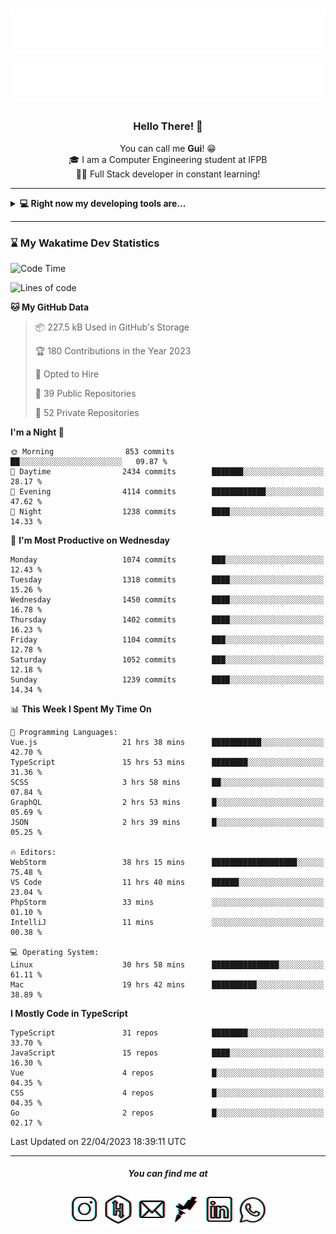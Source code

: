 <h1 align="center">
  <img src="esdrasglitched-4light.svg#gh-light-mode-only" alt="Guilherme Esdras" />
  <img src="esdrasglitched-4dark.svg#gh-dark-mode-only" alt="Guilherme Esdras" />
</h1>

<h3 align='center'> Hello There! 👋 </h3>

<p align="center">
  You can call me <strong>Gui</strong>! 😁 <br/>
  🎓 I am a Computer Engineering student at IFPB <br/>
  👨‍💻 Full Stack developer in constant learning!
</p>

---

<details closed>
  <summary><strong>💻 Right now my developing tools are...</strong></summary>
    <br/>
    <img alt="JavaScript" src="https://img.shields.io/badge/javascript-%23323330.svg?style=for-the-badge&logo=javascript&logoColor=%23F7DF1E"/>
    <img alt="TypeScript" src="https://img.shields.io/badge/typescript-%23007ACC.svg?style=for-the-badge&logo=typescript&logoColor=white"/>
    <img alt="Java" src="https://img.shields.io/badge/java-%23ED8B00.svg?style=for-the-badge&logo=java&logoColor=white"/>
    <br/>
    <img alt="HTML5" src="https://img.shields.io/badge/html5-%23E34F26.svg?style=for-the-badge&logo=html5&logoColor=white"/>
    <img alt="CSS3" src="https://img.shields.io/badge/css3-%231572B6.svg?style=for-the-badge&logo=css3&logoColor=white"/>
    <br/>
    <img alt="React" src="https://img.shields.io/badge/react-%2320232a.svg?style=for-the-badge&logo=react&logoColor=%2361DAFB"/>
    <img alt="Redux" src="https://img.shields.io/badge/redux-%23593d88.svg?style=for-the-badge&logo=redux&logoColor=white"/>
    <br/>
    <img alt="Bootstrap" src="https://img.shields.io/badge/bootstrap-%23563D7C.svg?style=for-the-badge&logo=bootstrap&logoColor=white"/>
    <img alt="SASS" src="https://img.shields.io/badge/SASS-hotpink.svg?style=for-the-badge&logo=SASS&logoColor=white"/>
    <img alt="Webpack" src="https://img.shields.io/badge/webpack-%238DD6F9.svg?style=for-the-badge&logo=webpack&logoColor=black" />
    <br/>
    <img alt="Spring" src="https://img.shields.io/badge/spring-%236DB33F.svg?style=for-the-badge&logo=spring&logoColor=white"/>
    <br/>
    <img alt="Oracle" src ="https://img.shields.io/badge/oracle-%23F00000.svg?style=for-the-badge&logo=oracle&logoColor=white" />
    <img alt="MySQL" src="https://img.shields.io/badge/mysql-%2300f.svg?style=for-the-badge&logo=mysql&logoColor=white"/>
    <br/>
    <img alt="Figma" src="https://img.shields.io/badge/figma-%23F24E1E.svg?style=for-the-badge&logo=figma&logoColor=white"/>
    <img alt="Adobe Photoshop" src="https://img.shields.io/badge/adobephotoshop-%2331A8FF.svg?style=for-the-badge&logo=adobephotoshop&logoColor=white"/>
    <img alt="Adobe Illustrator" src="https://img.shields.io/badge/adobeillustrator-%23FF9A00.svg?style=for-the-badge&logo=adobeillustrator&logoColor=white"/>
    <br/>
    <img alt="Visual Studio Code" src="https://img.shields.io/badge/VisualStudioCode-0078d7.svg?style=for-the-badge&logo=visual-studio-code&logoColor=white"/>
    <img alt="IntelliJ IDEA" src="https://img.shields.io/badge/IntelliJIDEA-000000.svg?style=for-the-badge&logo=intellij-idea&logoColor=white"/>
    <img alt="Eclipse" src="https://img.shields.io/badge/Eclipse-2C2255?style=for-the-badge&logo=eclipse&logoColor=white"/>
    <br/>
    <img alt="Docker" src="https://img.shields.io/badge/docker-%230db7ed.svg?style=for-the-badge&logo=docker&logoColor=white"/>
    <img alt="Postman" src="https://img.shields.io/badge/Postman-FF6C37?style=for-the-badge&logo=postman&logoColor=red" />
</details>

---

<!-- <details closed>
  <summary><strong>⌛ Wakatime Stats</strong></summary>
    <br/>
    <img alt="Gui Esdras's Wakatime Stats this Week" src="https://github-readme-stats.vercel.app/api/wakatime?username=guilhermeesdras" />
</details> -->

### ⌛ My Wakatime Dev Statistics

<!--START_SECTION:waka-->
![Code Time](http://img.shields.io/badge/Code%20Time-1%2C545%20hrs%2056%20mins-blue)

![Lines of code](https://img.shields.io/badge/From%20Hello%20World%20I%27ve%20Written-10.3%20million%20lines%20of%20code-blue)

**🐱 My GitHub Data** 

> 📦 227.5 kB Used in GitHub's Storage 
 > 
> 🏆 180 Contributions in the Year 2023
 > 
> 💼 Opted to Hire
 > 
> 📜 39 Public Repositories 
 > 
> 🔑 52 Private Repositories 
 > 
**I'm a Night 🦉** 

```text
🌞 Morning                853 commits         ██░░░░░░░░░░░░░░░░░░░░░░░   09.87 % 
🌆 Daytime                2434 commits        ███████░░░░░░░░░░░░░░░░░░   28.17 % 
🌃 Evening                4114 commits        ████████████░░░░░░░░░░░░░   47.62 % 
🌙 Night                  1238 commits        ████░░░░░░░░░░░░░░░░░░░░░   14.33 % 
```
📅 **I'm Most Productive on Wednesday** 

```text
Monday                   1074 commits        ███░░░░░░░░░░░░░░░░░░░░░░   12.43 % 
Tuesday                  1318 commits        ████░░░░░░░░░░░░░░░░░░░░░   15.26 % 
Wednesday                1450 commits        ████░░░░░░░░░░░░░░░░░░░░░   16.78 % 
Thursday                 1402 commits        ████░░░░░░░░░░░░░░░░░░░░░   16.23 % 
Friday                   1104 commits        ███░░░░░░░░░░░░░░░░░░░░░░   12.78 % 
Saturday                 1052 commits        ███░░░░░░░░░░░░░░░░░░░░░░   12.18 % 
Sunday                   1239 commits        ████░░░░░░░░░░░░░░░░░░░░░   14.34 % 
```


📊 **This Week I Spent My Time On** 

```text
💬 Programming Languages: 
Vue.js                   21 hrs 38 mins      ███████████░░░░░░░░░░░░░░   42.70 % 
TypeScript               15 hrs 53 mins      ████████░░░░░░░░░░░░░░░░░   31.36 % 
SCSS                     3 hrs 58 mins       ██░░░░░░░░░░░░░░░░░░░░░░░   07.84 % 
GraphQL                  2 hrs 53 mins       █░░░░░░░░░░░░░░░░░░░░░░░░   05.69 % 
JSON                     2 hrs 39 mins       █░░░░░░░░░░░░░░░░░░░░░░░░   05.25 % 

🔥 Editors: 
WebStorm                 38 hrs 15 mins      ███████████████████░░░░░░   75.48 % 
VS Code                  11 hrs 40 mins      ██████░░░░░░░░░░░░░░░░░░░   23.04 % 
PhpStorm                 33 mins             ░░░░░░░░░░░░░░░░░░░░░░░░░   01.10 % 
IntelliJ                 11 mins             ░░░░░░░░░░░░░░░░░░░░░░░░░   00.38 % 

💻 Operating System: 
Linux                    30 hrs 58 mins      ███████████████░░░░░░░░░░   61.11 % 
Mac                      19 hrs 42 mins      ██████████░░░░░░░░░░░░░░░   38.89 % 
```

**I Mostly Code in TypeScript** 

```text
TypeScript               31 repos            ████████░░░░░░░░░░░░░░░░░   33.70 % 
JavaScript               15 repos            ████░░░░░░░░░░░░░░░░░░░░░   16.30 % 
Vue                      4 repos             █░░░░░░░░░░░░░░░░░░░░░░░░   04.35 % 
CSS                      4 repos             █░░░░░░░░░░░░░░░░░░░░░░░░   04.35 % 
Go                       2 repos             █░░░░░░░░░░░░░░░░░░░░░░░░   02.17 % 
```




 Last Updated on 22/04/2023 18:39:11 UTC
<!--END_SECTION:waka-->

---

<h5 align="center">You can find me at</h5>

<p align="center">
  <a href="http://instagram.com/guilherme_esdras"><img src="icons/ig-g.png"></a>
  <a href="https://www.hackerrank.com/guilherme_esdras"><img src="icons/hr-g.png"></a>
  <a href="mailto:guilherme.esdras@outlook.com"><img src="icons/em-g.png"></a>
  <a href="https://app.rocketseat.com.br/me/guilherme-esdras"><img src="icons/rs-g.png"></a>
  <a href="https://www.linkedin.com/in/guilherme-esdras/"><img src="icons/in-g.png"></a>
  <a href="https://api.whatsapp.com/send?phone=5583987425691&text=Ol%C3%A1!%20Vim%20do%20seu%20perfil%20no%20GitHub.%20%3A)"><img src="icons/wp-g.png" width="48"></a>
</p>

